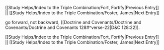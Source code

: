 [[Study Helps/Index to the Triple Combination/Fort, Fortify|Previous Entry]]  ||  [[Study Helps/Index to the Triple Combination/Foster, James|Next Entry]]

 go forward, not backward, [[Doctrine and Covenants/Doctrine and Covenants/Doctrine and Covenants 128#^verse-22|D&C 128:22]].

[[Study Helps/Index to the Triple Combination/Fort, Fortify|Previous Entry]]  ||  [[Study Helps/Index to the Triple Combination/Foster, James|Next Entry]]